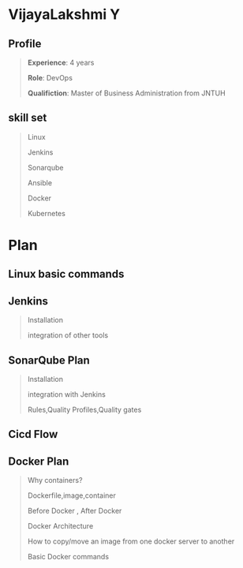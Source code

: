 
# VijayaLakshmi Y
## Profile
> **Experience**: 4 years
> 
>**Role**: DevOps
> 
> **Qualifiction**: Master of Business Administration from JNTUH


## skill set
> Linux
> 
> Jenkins
> 
> Sonarqube
> 
> Ansible
> 
> Docker
>
>  Kubernetes
# Plan
## Linux basic commands
## Jenkins 
> Installation
> 
> integration of other tools
## SonarQube Plan
> Installation
> 
> integration with Jenkins
> 
> Rules,Quality Profiles,Quality gates
## Cicd Flow
## Docker Plan
>  Why containers?
>  
> Dockerfile,image,container
> 
> Before Docker , After Docker
> 
> Docker Architecture
> 
> How to copy/move an image from one docker server to another
> 
> Basic Docker commands

